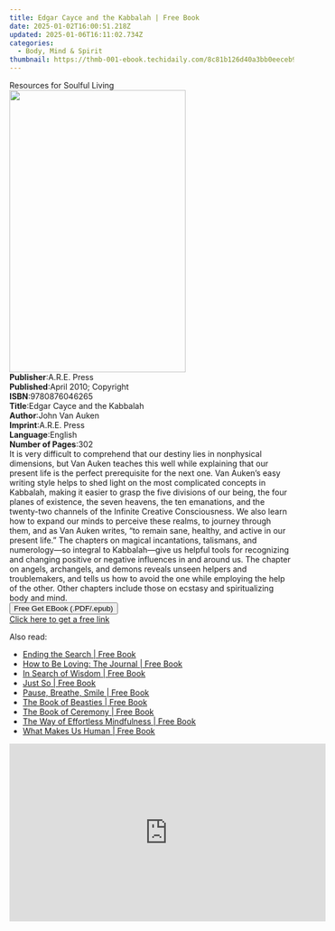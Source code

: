 ```yaml
---
title: Edgar Cayce and the Kabbalah | Free Book
date: 2025-01-02T16:00:51.218Z
updated: 2025-01-06T16:11:02.734Z
categories:
  - Body, Mind & Spirit
thumbnail: https://thmb-001-ebook.techidaily.com/8c81b126d40a3bb0eeceb9ec7b212686194f65e619964bbbc63e450c7505b39c.jpg
---
```

<main id="book-container">
  <div class="flex flex-col">
    <div class="book-brief flex-1 py-6 px-4 sm:p-6 md:py-10 md:px-8">
      <!-- brief-->
      <div class="book-brief-main">Resources for Soulful Living</div>
    </div>
    <div
      class="book-meta-info flex-1 grid gap-4 col-start-1 col-end-3 row-start-1 sm:mb-6 sm:grid-cols-4 lg:gap-6 lg:col-start-2 lg:row-end-6 lg:row-span-6 lg:mb-0"
    >
      <div
        class="book-meta-info-left place-content-center mt-4 p-4 text-sm leading-6 col-start-2 col-span-2 dark:text-slate-400"
      >
        <img
          class="w-full h-500 object-cover rounded-lg sm:h-255 sm:col-span-2 lg:col-span-full"
          src="https://img-001-ebook.techidaily.com/5a1978d11dc60b4eefffe385dc9501f6cf7a3220f4c5850fe7f81aab1cc7a08e.jpg"
          alt=""
          width="312"
          height="500"
        />
      </div>
      <div
        class="book-meta-info-right mt-2 col-start-1 row-start-2 col-span-3 self-center"
      >
        <!-- meta data  -->
        <div class="flex flex-col px-4 md:px-8">
          <div class="flex-1">
            <strong>Publisher</strong>:<span class="px-2">A.R.E. Press</span>
          </div>
          <div class="flex-1">
            <strong>Published</strong>:<span class="px-2"
              >April 2010; Copyright</span
            >
          </div>
          <div class="flex-1">
            <strong>ISBN</strong>:<span class="px-2">9780876046265</span>
          </div>
          <div class="flex-1">
            <strong>Title</strong>:<span class="px-2"
              >Edgar Cayce and the Kabbalah</span
            >
          </div>
          <div class="flex-1">
            <strong>Author</strong>:<span class="px-2">John Van Auken</span>
          </div>
          <div class="flex-1">
            <strong>Imprint</strong>:<span class="px-2">A.R.E. Press</span>
          </div>
          <div class="flex-1">
            <strong>Language</strong>:<span class="px-2">English</span>
          </div>
          <div class="flex-1">
            <strong>Number of Pages</strong>:<span class="px-2">302</span>
          </div>
        </div>
      </div>
    </div>
    <div class="book-description flex-1 py-6 px-4 sm:p-6 md:py-10 md:px-8">
      <div class="book-description-main">
        <div accordion-content="" id="description">
          It is very difficult to comprehend that our destiny lies in
          nonphysical dimensions, but Van Auken teaches this well while
          explaining that our present life is the perfect prerequisite for the
          next one. Van Auken’s easy writing style helps to shed light on the
          most complicated concepts in Kabbalah, making it easier to grasp the
          five divisions of our being, the four planes of existence, the seven
          heavens, the ten emanations, and the twenty-two channels of the
          Infinite Creative Consciousness. We also learn how to expand our minds
          to perceive these realms, to journey through them, and as Van Auken
          writes, “to remain sane, healthy, and active in our present life.” The
          chapters on magical incantations, talismans, and numerology—so
          integral to Kabbalah—give us helpful tools for recognizing and
          changing positive or negative influences in and around us. The chapter
          on angels, archangels, and demons reveals unseen helpers and
          troublemakers, and tells us how to avoid the one while employing the
          help of the other. Other chapters include those on ecstasy and
          spiritualizing body and mind.
        </div>
      </div>
    </div>
    <div class="book-excerpts flex-1 py-6 px-4 sm:p-6 md:py-10 md:px-8"></div>
    <div
      class="book-about-author flex-1 py-6 px-4 sm:p-6 md:py-10 md:px-8"
    ></div>
    <div class="book-free-get flex-1 py-6 px-4 sm:p-6 md:py-10 md:px-8">
      <button
        id="btn-free-get"
        class="bg-blue-500 hover:bg-blue-700 text-white font-bold py-2 px-4 rounded"
      >
        Free Get EBook (.PDF/.epub)
      </button>
      <div id="countdown-display" class="px-2 text-lg mt-2"></div>
      <a
        id="free-link"
        class="hidden bg-blue-500 hover:bg-blue-700 text-white font-bold py-2 px-4 rounded"
        href="https://www.ebooks.com/en-us/book/96370923/edgar-cayce-and-the-kabbalah/john-van-auken/"
        target="_blank"
        >Click here to get a free link</a
      >
    </div>
    <script>
      let countdownTime = 0;
      let countdownInterval = null;
      document
        .getElementById('btn-free-get')
        .addEventListener('click', startCountdown);
      function startCountdown() {
        countdownTime = new Date().getTime() + 60000 * 3;
        countdownInterval = setInterval(updateCountdown, 1000);
        document.getElementById('btn-free-get').disabled = true;
        document
          .getElementById('btn-free-get')
          .classList.add('bg-gray-500', 'cursor-not-allowed');
      }
      function updateCountdown() {
        let currentTime = new Date().getTime();
        let timeLeft = countdownTime - currentTime;
        let secondsLeft = Math.floor(timeLeft / 1000);
        document.getElementById('countdown-display').innerHTML =
          `Remaining time: ${secondsLeft} seconds.`;
        if (secondsLeft <= 0) {
          clearInterval(countdownInterval);
          document.getElementById('btn-free-get').classList.add('hidden');
          document.getElementById('free-link').classList.remove('hidden');
          document.getElementById('countdown-display').innerHTML = '';
        }
      }
    </script>
  </div>
</main>

<ins class="adsbygoogle"
      style="display:block"
      data-ad-client="ca-pub-7571918770474297"
      data-ad-slot="8358498916"
      data-ad-format="auto"
      data-full-width-responsive="true"></ins>
    

<span class="atpl-alsoreadstyle">Also read:</span>
<div><ul>
<li><a href="https://novels-ebooks.techidaily.com/210761559-9781683640646-ending-the-search/"><u>Ending the Search | Free Book</u></a></li>
<li><a href="https://novels-ebooks.techidaily.com/210761545-9781649630599-how-to-be-loving-the-journal/"><u>How to Be Loving: The Journal | Free Book</u></a></li>
<li><a href="https://novels-ebooks.techidaily.com/210761557-9781683640257-in-search-of-wisdom/"><u>In Search of Wisdom | Free Book</u></a></li>
<li><a href="https://novels-ebooks.techidaily.com/210761578-9781683642954-just-so/"><u>Just So | Free Book</u></a></li>
<li><a href="https://novels-ebooks.techidaily.com/210761574-9781683642077-pause-breathe-smile/"><u>Pause, Breathe, Smile | Free Book</u></a></li>
<li><a href="https://novels-ebooks.techidaily.com/210761553-9781683640509-the-book-of-beasties/"><u>The Book of Beasties | Free Book</u></a></li>
<li><a href="https://novels-ebooks.techidaily.com/210761561-9781683641506-the-book-of-ceremony/"><u>The Book of Ceremony | Free Book</u></a></li>
<li><a href="https://novels-ebooks.techidaily.com/210761577-9781683642336-the-way-of-effortless-mindfulness/"><u>The Way of Effortless Mindfulness | Free Book</u></a></li>
<li><a href="https://novels-ebooks.techidaily.com/210761551-9781649630186-what-makes-us-human/"><u>What Makes Us Human | Free Book</u></a></li>
</ul></div>

<!-- affiliate ads begin -->
<iframe width="560" height="315" src="https://www.youtube.com/embed/Jng92DT1n_Y?si=LvxQhsEJoymsM2iZ" title="YouTube video player" frameborder="0" allow="accelerometer; autoplay; clipboard-write; encrypted-media; gyroscope; picture-in-picture; web-share" referrerpolicy="strict-origin-when-cross-origin" allowfullscreen></iframe>
<!-- affiliate ads end -->

